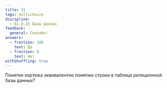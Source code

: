 ```yaml
---
title: 31
tags: multichoice
discipline:
  - Б1.О.25 Базы данных
feedback:
  general: Спасибо!
answers:
  - fraction: 100
    text: Да
  - fraction: 0
    text: Нет
withShuffling: true
---
```


Понятие кортежа эквивалентно понятию строки в таблице реляционной базы данных?